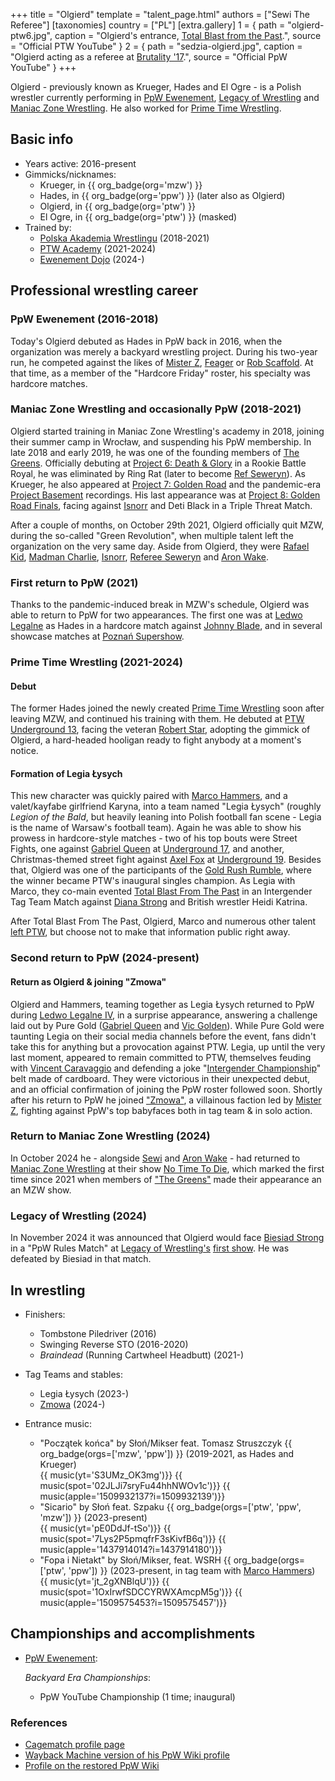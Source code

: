 +++
title = "Olgierd"
template = "talent_page.html"
authors = ["Sewi The Referee"]
[taxonomies]
country = ["PL"]
[extra.gallery]
1 = { path = "olgierd-ptw6.jpg", caption = "Olgierd's entrance, [Total Blast from the Past](@/e/ptw/2024-05-11-ptw-6.md).", source = "Official PTW YouTube" }
2 = { path = "sedzia-olgierd.jpg", caption = "Olgierd acting as a referee at [Brutality '17](@/e/ppw/2017-03-25-ppw-brutality-17.md).", source = "Official PpW YouTube" }
+++

Olgierd - previously known as Krueger, Hades and El Ogre - is a Polish wrestler currently performing in [PpW Ewenement](@/o/ppw.md), [Legacy of Wrestling](@/o/low.md) and [Maniac Zone Wrestling](@/o/mzw.md). He also worked for [Prime Time Wrestling](@/o/ptw.md).

## Basic info

* Years active: 2016-present
* Gimmicks/nicknames:
  - Krueger, in {{ org_badge(org='mzw') }}
  - Hades, in {{ org_badge(org='ppw') }} (later also as Olgierd)
  - Olgierd, in {{ org_badge(org='ptw') }}
  - El Ogre, in {{ org_badge(org='ptw') }} (masked)
* Trained by:
  - [Polska Akademia Wrestlingu](@/o/paw.md) (2018-2021)
  - [PTW Academy](@/o/ptw-academy.md) (2021-2024)
  - [Ewenement Dojo](@/o/ewenement-dojo.md) (2024-)

## Professional wrestling career

### PpW Ewenement (2016-2018)

Today's Olgierd debuted as Hades in PpW back in 2016, when the organization was merely a backyard wrestling project.
During his two-year run, he competed against the likes of [Mister Z](@/w/mister-z.md),
[Feager](@/w/feager.md) or [Rob Scaffold](@/w/rob-scaffold.md).
At that time, as a member of the "Hardcore Friday" roster, his specialty was hardcore matches.

### Maniac Zone Wrestling and occasionally PpW (2018-2021)

Olgierd started training in Maniac Zone Wrestling's academy in 2018, joining their summer camp in Wrocław, and suspending his PpW membership.
In late 2018 and early 2019, he was one of the founding members of [The Greens](@/a/the-greens.md).
Officially debuting at [Project 6: Death & Glory](@/e/mzw/2019-08-24-mzw-project-6-death-and-glory.md) in a Rookie Battle Royal, he was eliminated by Ring Rat (later to become [Ref Seweryn](@/w/sedzia-seweryn.md)).
As Krueger, he also appeared at [Project 7: Golden Road](@/e/mzw/2020-01-18-mzw-project-7-golden-road.md) and the pandemic-era [Project Basement](@/e/mzw/2021-03-18-mzw-project-basement-1.md) recordings.
His last appearance was at [Project 8: Golden Road Finals](@/e/mzw/2021-08-14-mzw-project-8-golden-road-finals.md), facing against [Isnorr](@/w/isnorr.md) and Deti Black in a Triple Threat Match.

After a couple of months, on October 29th 2021, Olgierd officially quit MZW, during the so-called "Green Revolution", when multiple talent left the organization on the very same day. Aside from Olgierd, they were [Rafael Kid](@/w/rafael-kid.md), [Madman Charlie](@/w/madman-charlie.md), [Isnorr](@/w/isnorr.md), [Referee Seweryn](@/w/sedzia-seweryn.md) and [Aron Wake](@/w/aron-wake.md).

### First return to PpW (2021)

Thanks to the pandemic-induced break in MZW's schedule, Olgierd was able to return to PpW for two appearances. The first one was at [Ledwo Legalne](@/e/ppw/2021-06-12-ppw-ledwo-legalne.md) as Hades in a hardcore match against [Johnny Blade](@/w/johnny-blade.md), and in several showcase matches at [Poznań Supershow](@/e/ppw/2021-07-30-ppw-poznan-supershow.md).

### Prime Time Wrestling (2021-2024)

#### Debut

The former Hades joined the newly created [Prime Time Wrestling](@/o/ptw.md) soon after leaving MZW, and continued his training with them.
He debuted at [PTW Underground 13](@/e/ptw/2023-03-26-ptw-underground-13.md), facing the veteran [Robert Star](@/w/robert-star.md), adopting the gimmick of Olgierd, a hard-headed hooligan ready to fight anybody at a moment's notice.

#### Formation of Legia Łysych

This new character was quickly paired with [Marco Hammers](@/w/marco-hammers.md), and a valet/kayfabe girlfriend Karyna, into a team named "Legia Łysych" (roughly _Legion of the Bald_, but heavily leaning into Polish football fan scene - Legia is the name of Warsaw's football team).
Again he was able to show his prowess in hardcore-style matches - two of his top bouts were Street Fights, one against [Gabriel Queen](@/w/gabriel-queen.md) at [Underground 17](@/e/ptw/2023-09-03-ptw-underground-17.md), and another, Christmas-themed street fight against [Axel Fox](@/w/axel-fox.md) at [Underground 19](@/e/ptw/2023-12-09-ptw-underground-19.md).
Besides that, Olgierd was one of the participants of the [Gold Rush Rumble](@/e/ptw/2024-02-03-ptw-5-gold-rush.md), where the winner became PTW's inaugural singles champion. As Legia with Marco, they co-main evented [Total Blast From The Past](@/e/ptw/2024-05-11-ptw-6.md) in an Intergender Tag Team Match against [Diana Strong](@/w/diana-strong.md) and British wrestler Heidi Katrina.

After Total Blast From The Past, Olgierd, Marco and numerous other talent [left PTW](@/a/ptw-exits.md), but choose not to make that information public right away.

### Second return to PpW (2024-present)

#### Return as Olgierd & joining "Zmowa"

Olgierd and Hammers, teaming together as Legia Łysych returned to PpW during [Ledwo Legalne IV](@/e/ppw/2024-06-08-ppw-ledwo-legalne-4.md), in a surprise appearance, answering a challenge laid out by Pure Gold ([Gabriel Queen](@/w/gabriel-queen.md) and [Vic Golden](@/w/vic-golden.md)).
While Pure Gold were taunting Legia on their social media channels before the event, fans didn't take this for anything but a provocation against PTW.
Legia, up until the very last moment, appeared to remain committed to PTW, themselves feuding with [Vincent Caravaggio](@/w/vincent-caravaggio.md) and defending a joke "[Intergender Championship](@/c/ptw-intergender-championship.md)" belt made of cardboard.
They were victorious in their unexpected debut, and an official confirmation of joining the PpW roster followed soon.
Shortly after his return to PpW he joined ["Zmowa"](@/a/the-collusion.md), a villainous faction led by [Mister Z](@/w/mister-z.md), fighting against PpW's top babyfaces both in tag team & in solo action.

### Return to Maniac Zone Wrestling (2024)

In October 2024 he - alongside [Sewi](@/w/sedzia-seweryn.md) and [Aron Wake](@/w/aron-wake.md) - had returned to [Maniac Zone Wrestling](@/o/mzw.md) at their show [No Time To Die](@/e/mzw/2024-10-12-mzw-no-time-to-die.md), which marked the first time since 2021 when members of ["The Greens"](@/a/the-greens.md) made their appearance an an MZW show.

### Legacy of Wrestling (2024)

In November 2024 it was announced that Olgierd would face [Biesiad Strong](@/w/biesiad.md) in a "PpW Rules Match" at [Legacy of Wrestling's](@/o/low.md) [first show](@/e/low/2024-12-01-low-1.md). He was defeated by Biesiad in that match.

## In wrestling

* Finishers:
  - Tombstone Piledriver (2016)
  - Swinging Reverse STO (2016-2020)
  - _Braindead_ (Running Cartwheel Headbutt) (2021-)

* Tag Teams and stables:
  - Legia Łysych (2023-)
  - [Zmowa](@/a/the-collusion.md) (2024-)

* Entrance music:
  - "Początek końca" by Słoń/Mikser feat. Tomasz Struszczyk
 {{ org_badge(orgs=['mzw', 'ppw']) }} (2019-2021, as Hades and Krueger) <br>
 {{ music(yt='S3UMz_OK3mg')}}
 {{ music(spot='02JLJi7sryFu44hhNWOv1c')}}
 {{ music(apple='1509932137?i=1509932139')}}
  - "Sicario" by Słoń feat. Szpaku
 {{ org_badge(orgs=['ptw', 'ppw', 'mzw']) }} (2023-present) <br>
 {{ music(yt='pE0DdJf-tSo')}}
 {{ music(spot='7Lys2P5pmqfrF3sKivfB6q')}}
 {{ music(apple='1437914014?i=1437914180')}}
  - "Fopa i Nietakt" by Słoń/Mikser, feat. WSRH
 {{ org_badge(orgs=['ptw', 'ppw']) }} (2023-present, in tag team with [Marco Hammers](@/w/marco-hammers.md)) <br>
 {{ music(yt='jt_2gXNBlqU')}}
 {{ music(spot='1OxIrwfSDCCYRWXAmcpM5g')}}
 {{ music(apple='1509575453?i=1509575457')}}

## Championships and accomplishments

* [PpW Ewenement](@/o/ppw.md):

  _Backyard Era Championships_:
  - PpW YouTube Championship (1 time; inaugural)

### References

* [Cagematch profile page](https://www.cagematch.net/?id=2&nr=24693)
* [Wayback Machine version of his PpW Wiki profile](https://web.archive.org/web/20230821192019/https://ppwofficial.fandom.com/pl/wiki/Hades)
* [Profile on the restored PpW Wiki](http://ppw-fandom.tpwres.pl/hades)
